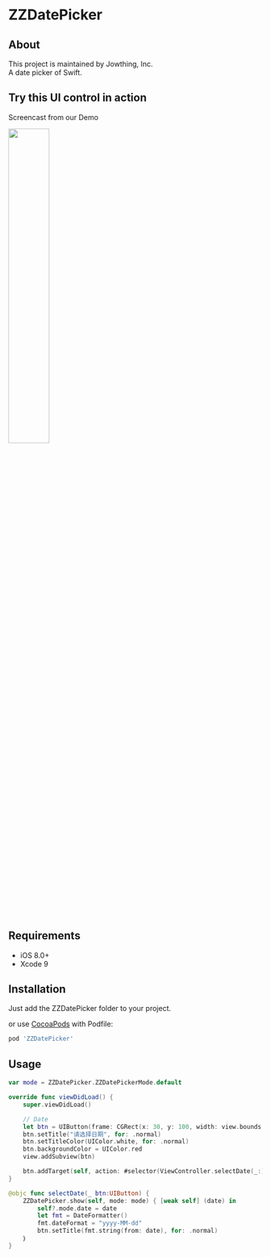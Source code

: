 # ZZDatePicker


## About
This project is maintained by Jowthing, Inc.<br>
A date picker of Swift.<br>

## Try this UI control in action

Screencast from our Demo

<img src="https://github.com/Jowthing/ZZDatePicker/blob/master/gifs/screen0.gif" width="40%"/>

## Requirements

- iOS 8.0+
- Xcode 9

## Installation

Just add the ZZDatePicker folder to your project.

or use [CocoaPods](https://cocoapods.org) with Podfile:
``` ruby
pod 'ZZDatePicker'
```


## Usage

``` Swift
var mode = ZZDatePicker.ZZDatePickerMode.default

override func viewDidLoad() {
    super.viewDidLoad()

    // Date
    let btn = UIButton(frame: CGRect(x: 30, y: 100, width: view.bounds.size.width-60, height: 50))
    btn.setTitle("请选择日期", for: .normal)
    btn.setTitleColor(UIColor.white, for: .normal)
    btn.backgroundColor = UIColor.red
    view.addSubview(btn)

    btn.addTarget(self, action: #selector(ViewController.selectDate(_:)), for: .touchDown)
}

@objc func selectDate(_ btn:UIButton) {
    ZZDatePicker.show(self, mode: mode) { [weak self] (date) in
        self?.mode.date = date
        let fmt = DateFormatter()
        fmt.dateFormat = "yyyy-MM-dd"
        btn.setTitle(fmt.string(from: date), for: .normal)
    ｝
}
```





